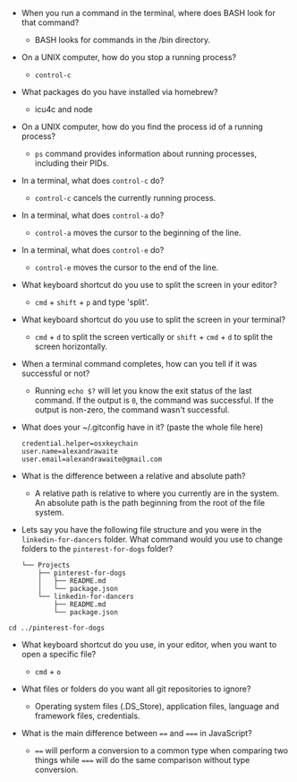 * When you run a command in the terminal, where does BASH look for that command?

  * BASH looks for commands in the /bin directory.


* On a UNIX computer, how do you stop a running process?

   * `control-c`


* What packages do you have installed via homebrew?

  * icu4c and node


* On a UNIX computer, how do you find the process id of a running process?

  * `ps` command provides information about running processes, including their PIDs.


* In a terminal, what does `control-c` do?

  * `control-c` cancels the currently running process.


* In a terminal, what does `control-a` do?

  * `control-a` moves the cursor to the beginning of the line.


* In a terminal, what does `control-e` do?

  * `control-e` moves the cursor to the end of the line.


* What keyboard shortcut do you use to split the screen in your editor?

  * `cmd` + `shift` + `p` and type 'split'.


* What keyboard shortcut do you use to split the screen in your terminal?

  * `cmd` + `d` to split the screen vertically or `shift` + `cmd` + `d` to split the screen horizontally.


* When a terminal command completes, how can you tell if it was successful or not?

  * Running `echo $?` will let you know the exit status of the last command. If the output is `0`, the command was successful. If the output is non-zero, the command wasn't successful.


* What does your ~/.gitconfig have in it? (paste the whole file here)
  ```
  credential.helper=osxkeychain
  user.name=alexandrawaite
  user.email=alexandrawaite@gmail.com
  ```
* What is the difference between a relative and absolute path?

  * A relative path is relative to where you currently are in the system. An absolute path is the path beginning from the root of the file system.


* Lets say you have the following file structure and you were in the `linkedin-for-dancers` folder. What command would you use to change folders to the `pinterest-for-dogs` folder?

  ```~
  └── Projects
      ├── pinterest-for-dogs
      │   ├── README.md
      │   └── package.json
      └── linkedin-for-dancers
          ├── README.md
          └── package.json
  ```
 `cd ../pinterest-for-dogs`

* What keyboard shortcut do you use, in your editor, when you want to open a specific file?

  *  `cmd` + `o`


* What files or folders do you want all git repositories to ignore?

  * Operating system files (.DS_Store), application files, language and framework files, credentials.


* What is the main difference between `==` and `===` in JavaScript?

  * `==` will perform a conversion to a common type when comparing two things while `===` will do the same comparison without type conversion.
